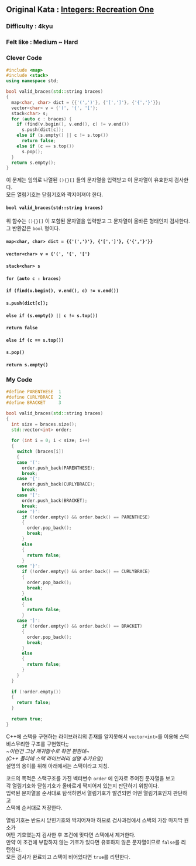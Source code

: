 ## Original Kata : [Integers: Recreation One](https://www.codewars.com/kata/valid-braces/solutions/cpp)  

### Difficulty : 4kyu  
### Felt like : Medium ~ Hard  

### Clever Code  
``` C++
#include <map>
#include <stack>
using namespace std;

bool valid_braces(std::string braces) 
{
  map<char, char> dict = {{'(',')'}, {'[',']'}, {'{','}'}};
  vector<char> v = {'(', '{', '['};
  stack<char> s;
  for (auto c : braces) {
    if (find(v.begin(), v.end(), c) != v.end())
      s.push(dict[c]);
    else if (s.empty() || c != s.top())
      return false;
    else if (c == s.top())
      s.pop();
  }
  return s.empty();
}
```  

이 문제는 임의로 나열된 `(){}[]` 들의 문자열을 입력받고 이 문자열이 유효한지 검사한다.  
모든 열림기호는 닫힘기호와 짝지어져야 한다.  

#### `bool valid_braces(std::string braces)`  
위 함수는 `(){}[]` 이 포함된 문자열을 입력받고 그 문자열이 올바른 형태인지 검사한다.  
그 반환값은 `bool` 형이다.  

#### `map<char, char> dict = {{'(',')'}, {'[',']'}, {'{','}'}}`  

#### `vector<char> v = {'(', '{', '['}`

#### `stack<char> s`

#### `for (auto c : braces)`

#### `if (find(v.begin(), v.end(), c) != v.end())`

#### `s.push(dict[c]);`

#### `else if (s.empty() || c != s.top())`  

#### `return false`  

#### `else if (c == s.top())`  

#### `s.pop()`   

#### `return s.empty()`   

### My Code  
``` C++
#define PARENTHESE  1
#define CURLYBRACE  2
#define BRACKET     3

bool valid_braces(std::string braces) 
{
  int size = braces.size();
  std::vector<int> order;
  
  for (int i = 0; i < size; i++)
  {
    switch (braces[i])
    {
    case '(':
      order.push_back(PARENTHESE);
      break;
    case '{':
      order.push_back(CURLYBRACE);
      break;
    case '[':
      order.push_back(BRACKET);
      break;
    case ')':
      if (!order.empty() && order.back() == PARENTHESE)
      {
        order.pop_back();
        break;
      }
      else
      {
        return false;
      }
    case '}':
      if (!order.empty() && order.back() == CURLYBRACE)
      {
        order.pop_back();
        break;
      }
      else
      {
        return false;
      }
    case ']':
      if (!order.empty() && order.back() == BRACKET)
      {
        order.pop_back();
        break;
      }
      else
      {
        return false;
      }
    }
  }
  
  if (!order.empty())
  {
    return false;
  }
  
  return true;
}
```  

C++에 스택을 구현하는 라이브러리의 존재를 알지못해서 `vector<int>`를 이용해 스택 비스무리한 구조를 구현했다;;  
~*이런건 그냥 재귀함수로 하면 편한데*~  
*(C++ 폴더에 스택 라이브러리 설명 추가요망)*  
설명의 용이를 위해 아래에서는 스택이라고 지칭.  

코드의 목적은 스택구조를 가진 벡터변수 `order` 에 인자로 주어진 문자열을 보고  
각 열림기호화 닫힘기호가 올바르게 짝지어져 있는지 판단하기 위함이다.  
입력된 문자열을 순서대로 탐색하면서 열림기호가 발견되면 어떤 열림기호인지 판단하고  
스택에 순서대로 저장한다.  

열림기호는 반드시 닫힌기호와 짝지어져야 하므로 검사과정에서 스택의 가장 마지막 원소가  
어떤 기호였는지 검사한 후 조건에 맞다면 스택에서 제거한다.  
만약 이 조건에 부합하지 않는 기호가 있다면 유효하지 않은 문자열이므로 `false`를 리턴한다.  
모든 검사가 완료되고 스택이 비어있다면 `true`를 리턴한다.  